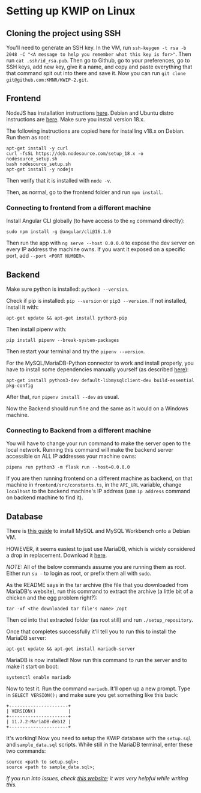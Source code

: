 # Setting up KWIP on Linux

## Cloning the project using SSH

You'll need to generate an SSH key. In the VM, run `ssh-keygen -t rsa -b 2048 -C "<A message to help you remember what this key is for>"`. Then run `cat .ssh/id_rsa.pub`. Then go to Github, go to your preferences, go to SSH keys, add new key, give it a name, and copy and paste everything that that command spit out into there and save it. Now you can run `git clone git@github.com:KMNR/KWIP-2.git`.

## Frontend

NodeJS has installation instructions [here](https://nodejs.org/en/download/package-manager/all). Debian and Ubuntu distro instructions are [here](https://github.com/nodesource/distributions?tab=readme-ov-file#using-debian-as-root-nodejs-18). Make sure you install version 18.x.

The following instructions are copied here for installing v18.x on Debian. Run them as root:

```
apt-get install -y curl
curl -fsSL https://deb.nodesource.com/setup_18.x -o nodesource_setup.sh
bash nodesource_setup.sh
apt-get install -y nodejs
```

Then verify that it is installed with `node -v`.

Then, as normal, go to the frontend folder and run `npm install`.

### Connecting to frontend from a different machine

Install Angular CLI globally (to have access to the `ng` command directly):
```
sudo npm install -g @angular/cli@16.1.0
```

Then run the app with `ng serve --host 0.0.0.0` to expose the dev server on every IP address the machine owns. If you want it exposed on a specific port, add `--port <PORT NUMBER>`.

## Backend

Make sure python is installed: `python3 --version`.

Check if pip is installed: `pip --version` or `pip3 --version`. If not installed, install it with:

```
apt-get update && apt-get install python3-pip
```

Then install pipenv with:

```
pip install pipenv --break-system-packages
```

Then restart your terminal and try the `pipenv --version`.

For the MySQL/MariaDB-Python connector to work and install properly, you have to install some dependencies manually yourself (as described [here](https://pypi.org/project/mysqlclient)):

```
apt-get install python3-dev default-libmysqlclient-dev build-essential pkg-config
```

After that, run `pipenv install --dev` as usual.

Now the Backend should run fine and the same as it would on a Windows machine.

### Connecting to Backend from a different machine

You will have to change your run command to make the server open to the local network. Running this command will make the backend server accessible on ALL IP addresses your machine owns:

```
pipenv run python3 -m flask run --host=0.0.0.0
```

If you are then running frontend on a different machine as backend, on that machine in `frontend/src/constants.ts`, in the `API_URL` variable, change `localhost` to the backend machine's IP address (use `ip address` command on backend machine to find it).

## Database

There is [this guide](https://dev.mysql.com/doc/refman/8.4/en/linux-installation-apt-repo.html) to install MySQL and MySQL Workbench onto a Debian VM.

HOWEVER, it seems easiest to just use MariaDB, which is widely considered a drop in replacement. Download it [here](https://mariadb.com/downloads/community/).

_NOTE:_ All of the below commands assume you are running them as root. Either run `su -` to login as root, or prefix them all with `sudo`.

As the README says in the tar archive (the file that you downloaded from MariaDB's website), run this command to extract the archive (a little bit of a chicken and the egg problem right?):

```
tar -xf <the downloaded tar file's name> /opt
```

Then cd into that extracted folder (as root still) and run `./setup_repository`.

Once that completes successfully it'll tell you to run this to install the MariaDB server:

```
apt-get update && apt-get install mariadb-server
```

MariaDB is now installed! Now run this command to run the server and to make it start on boot:

```
systemctl enable mariadb
```

Now to test it. Run the command `mariadb`. It'll open up a new prompt. Type in `SELECT VERSION();` and make sure you get something like this back:

```
+----------------------+
| VERSION()            |
+----------------------+
| 11.7.2-MariaDB-deb12 |
+----------------------+
```

It's working! Now you need to setup the KWIP database with the `setup.sql` and `sample_data.sql` scripts. While still in the MariaDB terminal, enter these two commands:

```
source <path to setup.sql>;
source <path to sample_data.sql>;
```

_If you run into issues, check [this website](https://www.server-world.info/en/note?os=Debian_12&p=mariadb); it was very helpful while writing this._
